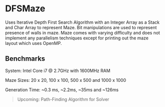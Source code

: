 DFSMaze
=======

Uses Iterative Depth First Search Algorithm with an Integer Array as a Stack and Char Array to represent Maze.
Bit manipulations are used to represent presence of walls in maze. Maze comes with varying difficulty and does not implement any parallelism techniques except for printing out the maze layout which uses OpenMP.

Benchmarks
-----------

System: Intel Core i7 @ 2.7GHz with 1600MHz RAM

Maze Sizes: 20 x 20, 100 x 100, 500 x 500 and 1000 x 1000

Generation Time: ~0.3 ms, ~2.2ms, ~35ms and ~126ms

> Upcoming: Path-Finding Algorithm for Solver


